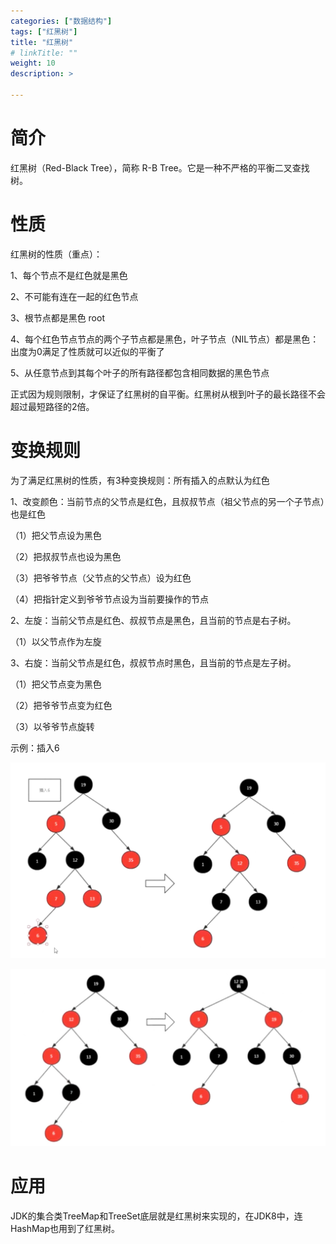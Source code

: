 ```yaml
---
categories: ["数据结构"]
tags: ["红黑树"]
title: "红黑树"
# linkTitle: ""
weight: 10
description: >

---
```


# 简介

红黑树（Red-Black Tree），简称 R-B Tree。它是一种不严格的平衡二叉查找树。

# 性质

红黑树的性质（重点）：

1、每个节点不是红色就是黑色

2、不可能有连在一起的红色节点

3、根节点都是黑色 root

4、每个红色节点节点的两个子节点都是黑色，叶子节点（NIL节点）都是黑色：出度为0满足了性质就可以近似的平衡了

5、从任意节点到其每个叶子的所有路径都包含相同数据的黑色节点

正式因为规则限制，才保证了红黑树的自平衡。红黑树从根到叶子的最长路径不会超过最短路径的2倍。

# 变换规则

为了满足红黑树的性质，有3种变换规则：所有插入的点默认为红色

1、改变颜色：当前节点的父节点是红色，且叔叔节点（祖父节点的另一个子节点）也是红色

（1）把父节点设为黑色

（2）把叔叔节点也设为黑色

（3）把爷爷节点（父节点的父节点）设为红色

（4）把指针定义到爷爷节点设为当前要操作的节点

2、左旋：当前父节点是红色、叔叔节点是黑色，且当前的节点是右子树。

（1）以父节点作为左旋

3、右旋：当前父节点是红色，叔叔节点时黑色，且当前的节点是左子树。

（1）把父节点变为黑色

（2）把爷爷节点变为红色

（3）以爷爷节点旋转

示例：插入6

![20221228_redblacktree_1.jpeg](./imgs/20221228_redblacktree_1.jpeg)


![20221228_redblacktree_2.jpeg](./imgs/20221228_redblacktree_2.jpeg)


# 应用

JDK的集合类TreeMap和TreeSet底层就是红黑树来实现的，在JDK8中，连HashMap也用到了红黑树。


